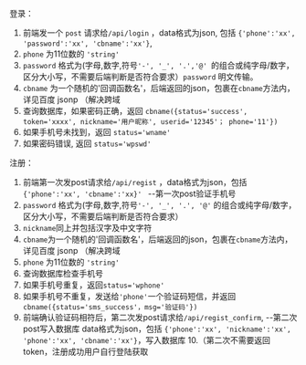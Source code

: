 登录：
1. 前端发一个 `post` 请求给`/api/login` ，data格式为json, 包括 `{'phone':'xx', 'password':'xx', 'cbname':'xx'}`, 
2. `phone` 为11位数的 `'string'`
3. `password` 格式为(字母,数字,符号`'-', '_', '.','@' `的组合或纯字母/数字，区分大小写，不需要后端判断是否符合要求）`password` 明文传输。
4. `cbname` 为一个随机的'回调函数名'，后端返回的json，包裹在`cbname`方法内，详见百度 jsonp （解决跨域
5. 查询数据库，如果密码正确，返回 `cbname({status='success', token='xxxx', nickname='用户昵称', userid='12345'； phone='11'})`
6. 如果手机号未找到，返回 `status='wname'`
7. 如果密码错误, 返回 `status='wpswd'`

注册：
1. 前端第一次发post请求给`/api/regist` ，data格式为json，包括 `{'phone':'xx', 'cbname':'xx}' `        --第一次post验证手机号
2. `password` 格式为(字母,数字,符号`'-', '_', '.', '@'` 的组合或纯字母/数字，区分大小写，不需要后端判断是否符合要求）
3. `nickname`同上并包括汉字及中文字符
4. `cbname`为一个随机的'回调函数名'，后端返回的json，包裹在`cbname`方法内，详见百度 jsonp （解决跨域
5. `phone` 为11位数的 `'string'`
6. 查询数据库检查手机号
7. 如果手机号重复，返回`status='wphone'`
8. 如果手机号不重复，发送给`'phone'`一个验证码短信，并返回`cbname({status='sms_success'，msg='验证码'}) `
9. 前端确认验证码相符后，第二次发post请求给`/api/regist_confirm`,                    --第二次post写入数据库
    data格式为json，包括 `{'phone':'xx', 'nickname':'xx', 'phone':'xx', 'cbname':'xx'}`，写入数据库
10.（第二次不需要返回token，注册成功用户自行登陆获取

